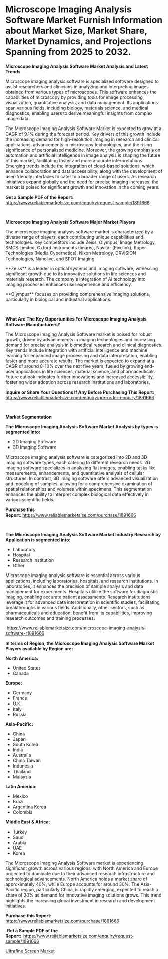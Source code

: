 <p><h1>Microscope Imaging Analysis Software Market Furnish Information about Market Size, Market Share, Market Dynamics, and Projections Spanning from 2025 to 2032.</h1></p><p><strong>Microscope Imaging Analysis Software Market Analysis and Latest Trends</strong></p>
<p><p>Microscope imaging analysis software is specialized software designed to assist researchers and clinicians in analyzing and interpreting images obtained from various types of microscopes. This software enhances the capabilities of microscopy by providing tools for image processing, visualization, quantitative analysis, and data management. Its applications span various fields, including biology, materials science, and medical diagnostics, enabling users to derive meaningful insights from complex image data.</p><p>The Microscope Imaging Analysis Software Market is expected to grow at a CAGR of 9.1% during the forecast period. Key drivers of this growth include the increasing demand for high-resolution imaging in research and clinical applications, advancements in microscopy technologies, and the rising significance of personalized medicine. Moreover, the growing emphasis on automation and artificial intelligence in image analysis is shaping the future of this market, facilitating faster and more accurate interpretations. Emerging trends include the integration of cloud-based solutions, which enhance collaboration and data accessibility, along with the development of user-friendly interfaces to cater to a broader range of users. As research initiatives expand globally and the need for precise imaging increases, the market is poised for significant growth and innovation in the coming years.</p></p>
<p><strong>Get a Sample PDF of the Report:&nbsp;</strong> <a href="https://www.reliablemarketsize.com/enquiry/request-sample/1891666?utm_campaign=1197&utm_medium=2&utm_source=Github&utm_content=ia&utm_term=14012025&utm_id=microscope-imaging-analysis-software">https://www.reliablemarketsize.com/enquiry/request-sample/1891666</a></p>
<p>&nbsp;</p>
<p><strong>Microscope Imaging Analysis Software Major Market Players</strong></p>
<p><p>The microscope imaging analysis software market is characterized by a diverse range of players, each contributing unique capabilities and technologies. Key competitors include Zeiss, Olympus, Image Metrology, SMCS Limited, Oxford Instruments (Imaris), Navitar (Pixelink), Roper Technologies (Media Cybernetics), Nikon Metrology, DRVISION Technologies, Nanolive, and SPOT Imaging.</p><p>**Zeiss** is a leader in optical systems and imaging software, witnessing significant growth due to its innovative solutions in life sciences and materials research. The company's integration of AI technology into imaging processes enhances user experience and efficiency. </p><p>**Olympus** focuses on providing comprehensive imaging solutions, particularly in biological and industrial applications.</p></p>
<p>&nbsp;</p>
<p><strong>What Are The Key Opportunities For Microscope Imaging Analysis Software Manufacturers?</strong></p>
<p><p>The Microscope Imaging Analysis Software market is poised for robust growth, driven by advancements in imaging technologies and increasing demand for precise analysis in biomedical research and clinical diagnostics. Key trends include integration with artificial intelligence and machine learning for enhanced image processing and data interpretation, enabling faster and more accurate results. The market is expected to expand at a CAGR of around 8-10% over the next five years, fueled by growing end-user applications in life sciences, material science, and pharmaceuticals. Future outlook indicates further innovations and increased accessibility, fostering wider adoption across research institutions and laboratories.</p></p>
<p><strong>Inquire or Share Your Questions If Any Before Purchasing This Report:</strong> <a href="https://www.reliablemarketsize.com/enquiry/pre-order-enquiry/1891666?utm_campaign=1197&utm_medium=2&utm_source=Github&utm_content=ia&utm_term=14012025&utm_id=microscope-imaging-analysis-software">https://www.reliablemarketsize.com/enquiry/pre-order-enquiry/1891666</a></p>
<p>&nbsp;</p>
<p><strong>Market Segmentation</strong></p>
<p><strong>The Microscope Imaging Analysis Software Market Analysis by types is segmented into:</strong></p>
<p><ul><li>2D Imaging Software</li><li>3D Imaging Software</li></ul></p>
<p><p>Microscope imaging analysis software is categorized into 2D and 3D imaging software types, each catering to different research needs. 2D imaging software specializes in analyzing flat images, enabling tasks like measurements, enhancements, and quantitative analysis of cellular structures. In contrast, 3D imaging software offers advanced visualization and modeling of samples, allowing for a comprehensive examination of spatial relationships and volumes within specimens. This segmentation enhances the ability to interpret complex biological data effectively in various scientific fields.</p></p>
<p><strong>Purchase this Report:&nbsp;</strong><a href="https://www.reliablemarketsize.com/purchase/1891666?utm_campaign=1197&utm_medium=2&utm_source=Github&utm_content=ia&utm_term=14012025&utm_id=microscope-imaging-analysis-software">https://www.reliablemarketsize.com/purchase/1891666</a></p>
<p>&nbsp;</p>
<p><strong>The Microscope Imaging Analysis Software Market Industry Research by Application is segmented into:</strong></p>
<p><ul><li>Laboratory</li><li>Hospital</li><li>Research Institution</li><li>Other</li></ul></p>
<p><p>Microscope imaging analysis software is essential across various applications, including laboratories, hospitals, and research institutions. In laboratories, it enhances the precision of sample analysis and data management for experiments. Hospitals utilize the software for diagnostic imaging, enabling accurate patient assessments. Research institutions leverage it for advanced data interpretation in scientific studies, facilitating breakthroughs in various fields. Additionally, other sectors, such as pharmaceuticals and education, benefit from its capabilities, improving research outcomes and training processes.</p></p>
<p><a href="https://www.reliablemarketsize.com/microscope-imaging-analysis-software-r1891666?utm_campaign=1197&utm_medium=2&utm_source=Github&utm_content=ia&utm_term=14012025&utm_id=microscope-imaging-analysis-software">&nbsp;https://www.reliablemarketsize.com/microscope-imaging-analysis-software-r1891666</a></p>
<p><strong>In terms of Region, the Microscope Imaging Analysis Software Market Players available by Region are:</strong></p>
<p>
    <p> <strong> North America: </strong>
        <ul>
            <li>United States</li>
            <li>Canada</li>
        </ul>
        </p> 
    <p> <strong> Europe: </strong>
        <ul>
            <li>Germany</li>
            <li>France</li>
            <li>U.K.</li>
            <li>Italy</li>
            <li>Russia</li>
        </ul>
        </p> 
    <p> <strong> Asia-Pacific: </strong>
        <ul>
            <li>China</li>
            <li>Japan</li>
            <li>South Korea</li>
            <li>India</li>
            <li>Australia</li>
            <li>China Taiwan</li>
            <li>Indonesia</li>
            <li>Thailand</li>
            <li>Malaysia</li>
        </ul>
        </p> 
    <p> <strong> Latin America: </strong>
        <ul>
            <li>Mexico</li>
            <li>Brazil</li>
            <li>Argentina Korea</li>
            <li>Colombia</li>
        </ul>
        </p> 
    <p> <strong> Middle East & Africa: </strong>
        <ul>
            <li>Turkey</li>
            <li>Saudi</li>
            <li>Arabia</li>
            <li>UAE</li>
            <li>Korea</li>
        </ul>
    </p>
    </p>
<p><p>The Microscope Imaging Analysis Software market is experiencing significant growth across various regions, with North America and Europe projected to dominate due to their advanced research infrastructure and technological advancements. North America holds a market share of approximately 40%, while Europe accounts for around 30%. The Asia-Pacific region, particularly China, is rapidly emerging, expected to reach a share of 20% as demand for innovative imaging solutions grows. This trend highlights the increasing global investment in research and development initiatives.</p></p>
<p><strong>Purchase this Report: </strong><a href="https://www.reliablemarketsize.com/purchase/1891666?utm_campaign=1197&utm_medium=2&utm_source=Github&utm_content=ia&utm_term=14012025&utm_id=microscope-imaging-analysis-software">https://www.reliablemarketsize.com/purchase/1891666</a></p>
<p>&nbsp;<strong>Get a Sample PDF of the Report:&nbsp;&nbsp;</strong><a href="https://www.reliablemarketsize.com/enquiry/request-sample/1891666?utm_campaign=1197&utm_medium=2&utm_source=Github&utm_content=ia&utm_term=14012025&utm_id=microscope-imaging-analysis-software">https://www.reliablemarketsize.com/enquiry/request-sample/1891666</a></p>
<p><strong></strong></p>
<p><p><a href="https://github.com/prosalinda88/Market-Research-Report-List-7/blob/main/ultrafine-screen-market.md?utm_campaign=1197&utm_medium=2&utm_source=Github&utm_content=ia&utm_term=14012025&utm_id=microscope-imaging-analysis-software">Ultrafine Screen Market</a></p></p>